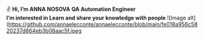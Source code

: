 ✌️ **Hi, I’m ANNA NOSOVA** 
  **QA Automation Engineer**   
  **I’m interested in Learn and share your knowledge with people**
![Image alt](https://github.com/annaelecconte/annaelecconte/blob/main/fe018a956c5820237d864eb3b08aac5f.jpeg
<!---
annaelecconte/annaelecconte is a ✨ special ✨ repository because its `README.md` (this file) appears on your GitHub profile.
You can click the Preview link to take a look at your changes.
--->
